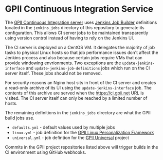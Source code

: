 # GPII Continuous Integration Service

The [GPII Continuous Integration server](https://ci.gpii.net/) uses [Jenkins Job Builder](http://docs.openstack.org/infra/jenkins-job-builder) definitions located in the ``jenkins_jobs`` directory of this repository to generate its configuration. This allows CI server jobs to be maintained transparently using version control instead of having to rely on the Jenkins UI. 

The CI server is deployed on a CentOS VM. It delegates the majority of job tasks to physical Linux hosts so that job performance issues don't affect the Jenkins process and also because certain jobs require VMs that can provide windowing envrionments. Two exceptions are the ``update-jenkins-interface`` and ``update-jenkins-job-definitions`` jobs which run on the CI server itself. These jobs should not be removed.

For security reasons an Nginx host sits in front of the CI server and creates a read-only archive of its UI using the ``update-jenkins-interface`` job. The contents of this archive are served when the https://ci.gpii.net URL is visited. The CI server itself can only be reached by a limited number of hosts.

The remaining definitions in the ``jenkins_jobs`` directory are what the GPII build jobs use.

* ``defaults.yml`` - default values used by multiple jobs
* ``linux.yml`` - job definition for the [GPII Linux Personalization Framework](https://github.com/gpii/linux)
* ``universal.yml`` - job defintion for the [GPII Universal](https://github.com/gpii/universal/) project

Commits in the GPII project repositories listed above will trigger builds in the CI environment using GitHub webhooks.
